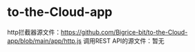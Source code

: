 # to-the-Cloud-app

http拦截器源文件：https://github.com/Bigrice-bit/to-the-Cloud-app/blob/main/app/http.js
调用REST API的源文件：暂无
